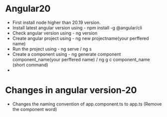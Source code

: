 # Angular20
- First install node higher than 20.19 version.
- Install latest angular version using - npm install -g @angular/cli
- Check angular version using - ng version
- Create angular project using - ng new projectname(your perffered name)
- Run the project using - ng serve / ng s
- Create a component using - ng generate component component_name(your perffered name) / ng g c component_name (short command)
- 

# Changes in angular version-20
- Changes the naming convention of app.component.ts to app.ts (Remove the component word)

